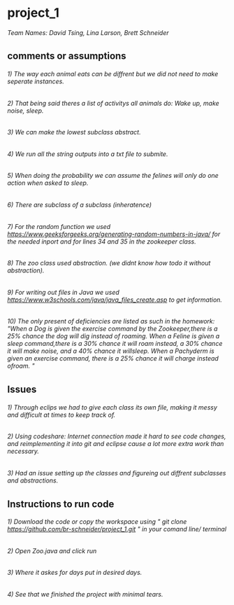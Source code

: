 # project_1
###### Team Names: David Tsing, Lina Larson, Brett Schneider

## comments or assumptions
###### 1) The way each animal eats can be diffrent but we did not need to make seperate instances. 
###### 2) That being said theres a list of activitys all animals do: Wake up, make noise, sleep. 
###### 3) We can make the lowest subclass abstract. 
###### 4) We run all the string outputs into a txt file to submite. 
###### 5) When doing the probability we can assume the felines will only do one action when asked to sleep. 
###### 6) There are subclass of a subclass (inheratence)
###### 7) For the random function we used https://www.geeksforgeeks.org/generating-random-numbers-in-java/ for the needed inport and for lines 34 and 35 in the zookeeper class. 
###### 8) The zoo class used abstraction. (we didnt know how todo it without abstraction).
###### 9) For writing out files in Java we used https://www.w3schools.com/java/java_files_create.asp to get information. 
###### 10) The only present of deficiencies are listed as such in the homework:  "When a Dog is given the exercise command by the Zookeeper,there is a 25% chance the dog will dig instead of roaming. When a Feline is given a sleep command,there is a 30% chance it will roam instead, a 30% chance it will make noise, and a 40% chance it willsleep. When a Pachyderm is given an exercise command, there is a 25% chance it will charge instead ofroam. "

## Issues
###### 1) Through eclips we had to give each class its own file, making it messy and difficult at times to keep track of. 
###### 2) Using codeshare: Internet connection made it hard to see code changes, and reimplementing it into git and eclipse cause a lot more extra work than necessary. 
###### 3) Had an issue setting up the classes and figureing out diffrent subclasses and abstractions. 

## Instructions to run code
###### 1) Download the code or copy the workspace using " git clone https://github.com/br-schneider/project_1.git " in your comand line/ terminal 
###### 2) Open Zoo.java and click run
###### 3) Where it askes for days put in desired days.
###### 4) See that we finished the project with minimal tears. 
## 
